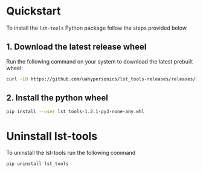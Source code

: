 # Quickstart

To install the `lst-tools` Python package follow the steps provided below

## 1. Download the latest release wheel

Run the following command on your system to download the latest prebuilt wheel:

```bash
curl -LO https://github.com/uahypersonics/lst_tools-releases/releases/latest/download/lst_tools-1.2.1-py3-none-any.whl
```

## 2. Install the python wheel

```bash
pip install --user lst_tools-1.2.1-py3-none-any.whl
```

# Uninstall lst-tools

To uninstall the lst-tools run the following command

```bash
pip uninstall lst_tools
```
